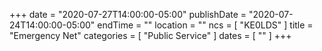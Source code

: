 +++
date = "2020-07-27T14:00:00-05:00"
publishDate = "2020-07-24T14:00:00-05:00"
endTime = ""
location = ""
ncs = [ "KE0LDS" ]
title = "Emergency Net"
categories = [ "Public Service" ]
dates = [ "" ]
+++
